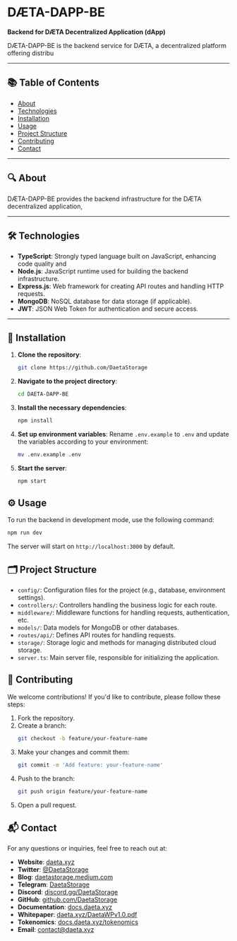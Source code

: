 # DÆTA-DAPP-BE

**Backend for DÆTA Decentralized Application (dApp)**

DÆTA-DAPP-BE is the backend service for DÆTA, a decentralized platform offering distribu

---

## 📚 Table of Contents

- [About](#about)
- [Technologies](#technologies)
- [Installation](#installation)
- [Usage](#usage)
- [Project Structure](#project-structure)
- [Contributing](#contributing)
- [Contact](#contact)

---

## 🔍 About

DÆTA-DAPP-BE provides the backend infrastructure for the DÆTA decentralized application,

---

## 🛠️ Technologies

- **TypeScript**: Strongly typed language built on JavaScript, enhancing code quality and 
- **Node.js**: JavaScript runtime used for building the backend infrastructure.
- **Express.js**: Web framework for creating API routes and handling HTTP requests.
- **MongoDB**: NoSQL database for data storage (if applicable).
- **JWT**: JSON Web Token for authentication and secure access.

---

## 🚀 Installation

1. **Clone the repository**:
   ```bash
   git clone https://github.com/DaetaStorage
   ```

2. **Navigate to the project directory**:
   ```bash
   cd DAETA-DAPP-BE
   ```

3. **Install the necessary dependencies**:
   ```bash
   npm install
   ```

4. **Set up environment variables**:
   Rename `.env.example` to `.env` and update the variables according to your environment:
   ```bash
   mv .env.example .env
   ```

5. **Start the server**:
   ```bash
   npm start
   ```

## ⚙️ Usage

To run the backend in development mode, use the following command:

```bash
npm run dev
```

The server will start on `http://localhost:3000` by default.

## 🗂️ Project Structure

- `config/`: Configuration files for the project (e.g., database, environment settings).
- `controllers/`: Controllers handling the business logic for each route.
- `middleware/`: Middleware functions for handling requests, authentication, etc.
- `models/`: Data models for MongoDB or other databases.
- `routes/api/`: Defines API routes for handling requests.
- `storage/`: Storage logic and methods for managing distributed cloud storage.
- `server.ts`: Main server file, responsible for initializing the application.

## 🤝 Contributing

We welcome contributions! If you'd like to contribute, please follow these steps:

1. Fork the repository.
2. Create a branch:
   ```bash
   git checkout -b feature/your-feature-name
   ```
3. Make your changes and commit them:
   ```bash
   git commit -m 'Add feature: your-feature-name'
   ```
4. Push to the branch:
   ```bash
   git push origin feature/your-feature-name
   ```
5. Open a pull request.

## 📬 Contact

For any questions or inquiries, feel free to reach out at:

- **Website**: [daeta.xyz](https://www.daeta.xyz/)
- **Twitter**: [@DaetaStorage](https://x.com/DaetaStorage)
- **Blog**: [daetastorage.medium.com](https://daetastorage.medium.com/)
- **Telegram**: [DaetaStorage](https://t.me/DaetaStorage)
- **Discord**: [discord.gg/DaetaStorage](https://discord.gg/DaetaStorage)
- **GitHub**: [github.com/DaetaStorage](https://github.com/DaetaStorage)
- **Documentation**: [docs.daeta.xyz](https://docs.daeta.xyz/)
- **Whitepaper**: [daeta.xyz/DaetaWPv1.0.pdf](https://daeta.xyz/DaetaWPv1.0.pdf)
- **Tokenomics**: [docs.daeta.xyz/tokenomics](https://docs.daeta.xyz/tokenomics)
- **Email**: [contact@daeta.xyz](mailto:contact@daeta.xyz)
